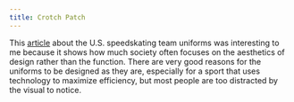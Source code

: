 ```yaml
---
title: Crotch Patch
---
```


This [article](https://www.thrillist.com/news/nation/team-usa-speed-skating-uniform-crotches-winter-olympics-2018) about the U.S. speedskating team uniforms was interesting to me because it shows how much society often focuses on the aesthetics of design rather than the function. There are very good reasons for the uniforms to be designed as they are, especially for a sport that uses technology to maximize efficiency, but most people are too distracted by the visual to notice.

